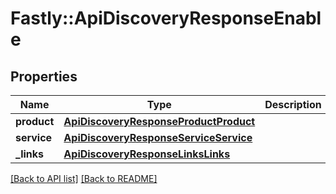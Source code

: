 # Fastly::ApiDiscoveryResponseEnable

## Properties

| Name | Type | Description | Notes |
| ---- | ---- | ----------- | ----- |
| **product** | [**ApiDiscoveryResponseProductProduct**](ApiDiscoveryResponseProductProduct.md) |  | [optional] |
| **service** | [**ApiDiscoveryResponseServiceService**](ApiDiscoveryResponseServiceService.md) |  | [optional] |
| **_links** | [**ApiDiscoveryResponseLinksLinks**](ApiDiscoveryResponseLinksLinks.md) |  | [optional] |

[[Back to API list]](../../README.md#endpoints) [[Back to README]](../../README.md)


